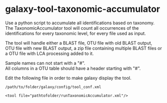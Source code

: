 # galaxy-tool-taxonomic-accumulator
Use a python script to accumulate all identifications based on taxonomy.  
The TaxonomicAccumulator tool will count all occurrences of the identifications for every taxonomic level, for every file used as input.

The tool will handle either a BLAST file, OTU file with old BLAST output, OTU file with new BLAST output, a zip file containing multiple BLAST files or a OTU file with LCA processing added to it.

Sample names can not start with a "#".  
All columns in a OTU table should have a header starting with "#".

Edit the following file in order to make galaxy display the tool.
```
/path/to/folder/galaxy/config/tool_conf.xml
```
```
<tool file="pathtofolder/runTaxonomicAccumulator.xml"/>
```
